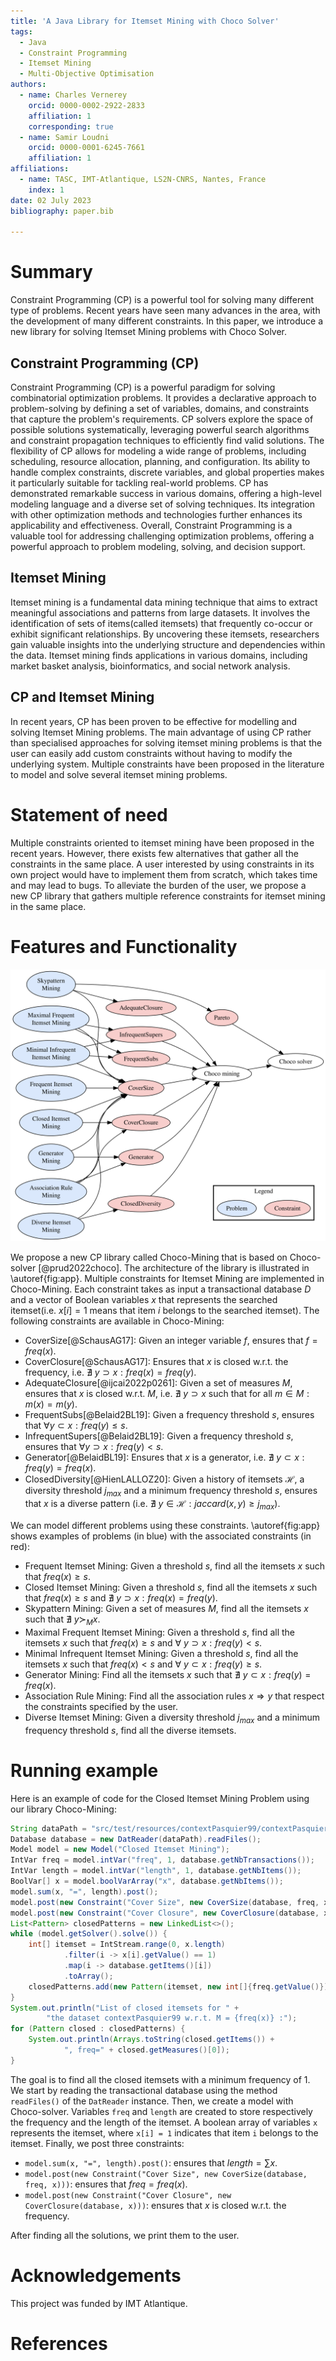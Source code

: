 ```yaml
---
title: 'A Java Library for Itemset Mining with Choco Solver'
tags:
  - Java
  - Constraint Programming
  - Itemset Mining
  - Multi-Objective Optimisation
authors:
  - name: Charles Vernerey
    orcid: 0000-0002-2922-2833
    affiliation: 1
    corresponding: true
  - name: Samir Loudni
    orcid: 0000-0001-6245-7661
    affiliation: 1
affiliations:
  - name: TASC, IMT-Atlantique, LS2N-CNRS, Nantes, France
    index: 1
date: 02 July 2023
bibliography: paper.bib

---
```


# Summary

Constraint Programming (CP) is a powerful tool for solving many different type of problems.
Recent years have seen many advances in the area, with the development of many different constraints.
In this paper, we introduce a new library for solving Itemset Mining problems with Choco Solver.             

## Constraint Programming (CP)
Constraint Programming (CP) is a powerful paradigm for solving combinatorial optimization problems. It provides a declarative approach to problem-solving by defining a set of variables, domains, and constraints that capture the problem's requirements. CP solvers explore the space of possible solutions systematically, leveraging powerful search algorithms and constraint propagation techniques to efficiently find valid solutions. The flexibility of CP allows for modeling a wide range of problems, including scheduling, resource allocation, planning, and configuration. Its ability to handle complex constraints, discrete variables, and global properties makes it particularly suitable for tackling real-world problems. CP has demonstrated remarkable success in various domains, offering a high-level modeling language and a diverse set of solving techniques. Its integration with other optimization methods and technologies further enhances its applicability and effectiveness. Overall, Constraint Programming is a valuable tool for addressing challenging optimization problems, offering a powerful approach to problem modeling, solving, and decision support.

## Itemset Mining

Itemset mining is a fundamental data mining technique that aims to extract meaningful associations and patterns from large datasets. It involves the identification of sets of items(called itemsets) that frequently co-occur or exhibit significant relationships. By uncovering these itemsets, researchers gain valuable insights into the underlying structure and dependencies within the data. Itemset mining finds applications in various domains, including market basket analysis, bioinformatics, and social network analysis.

## CP and Itemset Mining

In recent years, CP has been proven to be effective for modelling and solving Itemset Mining problems. The main advantage of using CP rather than specialised approaches for solving itemset mining problems is that the user can easily add custom constraints without having to modify the underlying system. Multiple constraints have been proposed in the literature to model and solve several itemset mining problems.

# Statement of need
Multiple constraints oriented to itemset mining have been proposed in the recent years. However, there exists few alternatives that gather all the constraints in the same place. A user interested by using constraints in its own project would have to implement them from scratch, which takes time and may lead to bugs. To alleviate the burden of the user, we propose a new CP library that gathers multiple reference constraints for itemset mining in the same place.

# Features and Functionality

![Summary of constraints implemented with Choco-mining \label{fig:app}](app.svg)

We propose a new CP library called Choco-Mining that is based on Choco-solver [@prud2022choco]. The architecture of the library is illustrated in \autoref{fig:app}. Multiple constraints for Itemset Mining are implemented in Choco-Mining. Each constraint takes as input a transactional database $D$ and a vector of Boolean variables $x$ that represents the searched itemset(i.e. $x[i] = 1$ means that item $i$ belongs to the searched itemset). The following constraints are available in Choco-Mining:

- CoverSize[@SchausAG17]: Given an integer variable $f$, ensures that $f = freq(x)$.
- CoverClosure[@SchausAG17]: Ensures that $x$ is closed w.r.t. the frequency, i.e. $\nexists ~y \supset x: freq(x) = freq(y)$.
- AdequateClosure[@ijcai2022p0261]: Given a set of measures $M$, ensures that $x$ is closed w.r.t. $M$, i.e. $\nexists~ y \supset x$ such that for all $m \in M : m(x) = m(y)$.
- FrequentSubs[@Belaid2BL19]: Given a frequency threshold $s$, ensures that $\forall y \subset x : freq(y) \le s$.
- InfrequentSupers[@Belaid2BL19]: Given a frequency threshold $s$, ensures that $\forall y \supset x : freq(y) < s$.
- Generator[@BelaidBL19]: Ensures that $x$ is a generator, i.e. $\nexists ~y \subset x : freq(y) = freq(x)$.
- ClosedDiversity[@HienLALLOZ20]: Given a history of itemsets $\mathcal{H}$, a diversity threshold $j_{max}$ and a minimum frequency threshold $s$, ensures that $x$ is a diverse pattern (i.e. $\nexists ~y \in \mathcal{H} : jaccard(x,y) \ge j_{max}$).

We can model different problems using these constraints. \autoref{fig:app} shows examples of problems (in blue) with the associated constraints (in red):

- Frequent Itemset Mining: Given a threshold $s$, find all the itemsets $x$ such that $freq(x) \ge s$.
- Closed Itemset Mining: Given a threshold $s$, find all the itemsets $x$ such that $freq(x) \ge s$ and $\nexists ~y \supset x : freq(x) = freq(y)$.
- Skypattern Mining: Given a set of measures $M$, find all the itemsets $x$ such that $\nexists ~y \succ_M x$.
- Maximal Frequent Itemset Mining: Given a threshold $s$, find all the itemsets $x$ such that $freq(x) \ge s$ and $\forall ~y \supset x : freq(y) < s$.
- Minimal Infrequent Itemset Mining: Given a threshold $s$, find all the itemsets $x$ such that $freq(x) < s$ and $\forall ~y \subset x : freq(y) \ge s$.
- Generator Mining: Find all the itemsets $x$ such that $\nexists ~y \subset x : freq(y) = freq(x)$.
- Association Rule Mining: Find all the association rules $x \Rightarrow y$ that respect the constraints specified by the user.
- Diverse Itemset Mining: Given a diversity threshold $j_{max}$ and a minimum frequency threshold $s$, find all the diverse itemsets.

# Running example

Here is an example of code for the Closed Itemset Mining Problem using our library Choco-Mining:

```java
String dataPath = "src/test/resources/contextPasquier99/contextPasquier99.dat";
Database database = new DatReader(dataPath).readFiles();
Model model = new Model("Closed Itemset Mining");
IntVar freq = model.intVar("freq", 1, database.getNbTransactions());
IntVar length = model.intVar("length", 1, database.getNbItems());
BoolVar[] x = model.boolVarArray("x", database.getNbItems());
model.sum(x, "=", length).post();
model.post(new Constraint("Cover Size", new CoverSize(database, freq, x)));
model.post(new Constraint("Cover Closure", new CoverClosure(database, x)));
List<Pattern> closedPatterns = new LinkedList<>();
while (model.getSolver().solve()) {
    int[] itemset = IntStream.range(0, x.length)
            .filter(i -> x[i].getValue() == 1)
            .map(i -> database.getItems()[i])
            .toArray();
    closedPatterns.add(new Pattern(itemset, new int[]{freq.getValue()}));
}
System.out.println("List of closed itemsets for " +
        "the dataset contextPasquier99 w.r.t. M = {freq(x)} :");
for (Pattern closed : closedPatterns) {
    System.out.println(Arrays.toString(closed.getItems()) +
            ", freq=" + closed.getMeasures()[0]);
}
```

The goal is to find all the closed itemsets with a minimum frequency of 1. We start by reading the transactional database using the method `readFiles()` of the `DatReader` instance. Then, we create a model with Choco-solver. Variables `freq` and `length` are created to store respectively the frequency and the length of the itemset. A boolean array of variables `x` represents the itemset, where `x[i] = 1` indicates that item `i` belongs to the itemset. Finally, we post three constraints:

- `model.sum(x, "=", length).post()`: ensures that $length = \sum x$.
- `model.post(new Constraint("Cover Size", new CoverSize(database, freq, x)))`: ensures that $freq = freq(x)$.
- `model.post(new Constraint("Cover Closure", new CoverClosure(database, x)))`: ensures that $x$ is closed w.r.t. the frequency.

After finding all the solutions, we print them to the user.

# Acknowledgements

This project was funded by IMT Atlantique.

# References